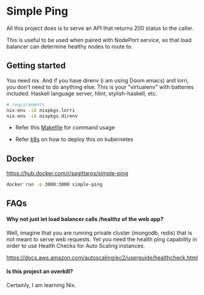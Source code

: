 # Simple Ping

All this project does is to serve an API that returns 200 status to the caller.

This is useful to be used when paired with NodePort service, so that load balancer can determine healthy nodes to route to.

## Getting started

You need nix. And if you have direnv (i am using Doom emacs) and lorri, you don't need to do anything else. This is your "virtualenv" with batteries included. Haskell language server, hlint, stylish-haskell, etc.

```sh
# requirements
nix-env -iA nixpkgs.lorri
nix-env -iA nixpkgs.direnv
```

- Refer this [Makefile](./Makefile) for command usage

- Refer [k8s](./k8s) on how to deploy this on kubernetes

## Docker

https://hub.docker.com/r/sagittaros/simple-ping

```sh
docker run -p 3000:3000 simple-ping
```

## FAQs

#### Why not just let load balancer calls /healthz of the web app?

Well, imagine that you are running private cluster (mongodb, redis) that is not meant to serve web requests. Yet you need the health ping capability in order to use Health Checks for Auto Scaling instances.

https://docs.aws.amazon.com/autoscaling/ec2/userguide/healthcheck.html

#### Is this project an overkill?

Certainly, I am learning Nix.
